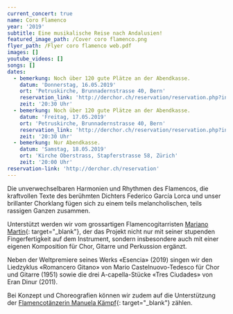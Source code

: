 ```yaml
---
current_concert: true
name: Coro Flamenco
year: '2019'
subtitle: Eine musikalische Reise nach Andalusien!
featured_image_path: /Cover coro flamenco.png
flyer_path: /Flyer coro flamenco web.pdf
images: []
youtube_videos: []
songs: []
dates:
  - bemerkung: Noch über 120 gute Plätze an der Abendkasse.
    datum: 'Donnerstag, 16.05.2019'
    ort: 'Petruskirche, Brunnadernstrasse 40, Bern'
    reservation_link: 'http://derchor.ch/reservation/reservation.php?index=1'
    zeit: '20:30 Uhr'
  - bemerkung: Noch über 120 gute Plätze an der Abendkasse.
    datum: 'Freitag, 17.05.2019'
    ort: 'Petruskirche, Brunnadernstrasse 40, Bern'
    reservation_link: 'http://derchor.ch/reservation/reservation.php?index=2'
    zeit: '20:30 Uhr'
  - bemerkung: Nur Abendkasse.
    datum: 'Samstag, 18.05.2019'
    ort: 'Kirche Oberstrass, Stapferstrasse 58, Zürich'
    zeit: '20:00 Uhr'
reservation-link: 'http://derchor.ch/reservation'
---
```


Die unverwechselbaren Harmonien und Rhythmen des Flamencos, die kraftvollen Texte des ber&uuml;hmten Dichters Federico Garc&iacute;a Lorca und unser brillanter Chorklang f&uuml;gen sich zu einem teils melancholischen, teils rassigen Ganzen zusammen.

Unterst&uuml;tzt werden wir vom grossartigen Flamencogitarristen [Mariano Martin](https://www.youtube.com/watch?v=oQYwD8R9WBA){: target="_blank"}, der das Projekt nicht nur mit seiner stupenden Fingerfertigkeit auf dem Instrument, sondern insbesondere auch mit einer eigenen Komposition f&uuml;r Chor, Gitarre und Perkussion erg&auml;nzt.

Neben der Weltpremiere seines Werks &laquo;Esencia&raquo; (2019) singen wir den Liedzyklus &laquo;Romancero Gitano&raquo; von Mario Castelnuovo-Tedesco f&uuml;r Chor und Gitarre (1951) sowie die drei A-capella-St&uuml;cke &laquo;Tres Ciudades&raquo; von Eran Dinur (2011).

Bei Konzept und Choreografien k&ouml;nnen wir zudem auf die Unterst&uuml;tzung der [Flamencot&auml;nzerin Manuela K&auml;mpf](https://www.flamenco-manuela.ch){: target="_blank"} z&auml;hlen.
